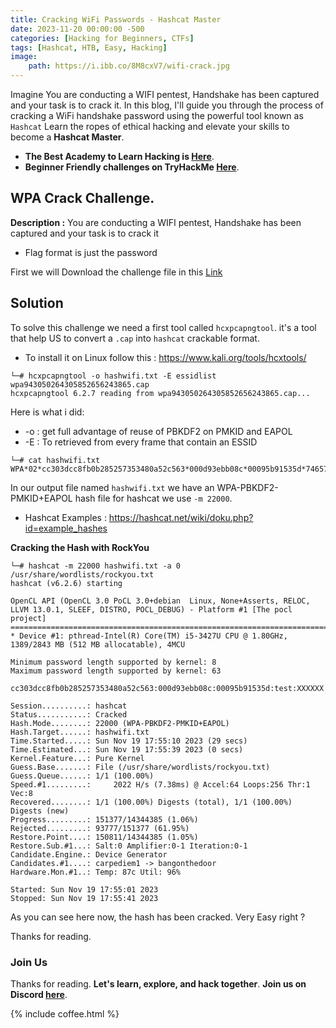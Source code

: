 ```yaml
---
title: Cracking WiFi Passwords - Hashcat Master
date: 2023-11-20 00:00:00 -500
categories: [Hacking for Beginners, CTFs]
tags: [Hashcat, HTB, Easy, Hacking]
image:
    path: https://i.ibb.co/8M8cxV7/wifi-crack.jpg
---
```


Imagine You are conducting a WIFI pentest, Handshake has been captured and your task is to crack it.  In this blog, I'll guide you through the process of cracking a WiFi handshake password using the powerful tool known as `Hashcat` Learn the ropes of ethical hacking and elevate your skills to become a **Hashcat Master**.

- **The Best Academy to Learn Hacking is [Here](https://affiliate.hackthebox.com/nenandjabhata)**.
- **Beginner Friendly challenges on TryHackMe [Here](https://tryhackme.com/signup?referrer=61e8a27ddd3f3b00496505d1)**.

## WPA Crack Challenge.
**Description :**
You are conducting a WIFI pentest, Handshake has been captured and your task is to crack it
- Flag format is just the password 

First we will Download the challenge file in this [Link](https://hubchallenges.s3-eu-west-1.amazonaws.com/Machines/wpa943050264305852656243865.cap)


## Solution
To solve this challenge we need a first tool called `hcxpcapngtool`. it's a tool that help US to convert a `.cap` into `hashcat` crackable format.
- To install it on Linux follow this : https://www.kali.org/tools/hcxtools/

```terminal
└─# hcxpcapngtool -o hashwifi.txt -E essidlist wpa943050264305852656243865.cap 
hcxpcapngtool 6.2.7 reading from wpa943050264305852656243865.cap...
```
Here is what i did:
- -o : get full advantage of reuse of PBKDF2 on PMKID and EAPOL
- -E : To  retrieved from every frame that contain an ESSID

```terminal
└─# cat hashwifi.txt 
WPA*02*cc303dcc8fb0b285257353480a52c563*000d93ebb08c*00095b91535d*74657374*54adc644966dc8423d44364a1de9ec22415522bd0555ee718f8a53b8d679470c*0103005ffe010900200000000000000001fe5f0c5b5423815f35fe606720bbb9466d8601a8b4493af4cf5a0317f38c83870000000000000000000000000000000000000000000000000000000000000000000000000000000000000000000000000000*05
```
In our output file named `hashwifi.txt` we have an WPA-PBKDF2-PMKID+EAPOL hash file for hashcat we use `-m 22000`.
- Hashcat Examples : https://hashcat.net/wiki/doku.php?id=example_hashes

**Cracking the Hash with RockYou**
```terminal
└─# hashcat -m 22000 hashwifi.txt -a 0 /usr/share/wordlists/rockyou.txt       
hashcat (v6.2.6) starting

OpenCL API (OpenCL 3.0 PoCL 3.0+debian  Linux, None+Asserts, RELOC, LLVM 13.0.1, SLEEF, DISTRO, POCL_DEBUG) - Platform #1 [The pocl project]
============================================================================================================================================
* Device #1: pthread-Intel(R) Core(TM) i5-3427U CPU @ 1.80GHz, 1389/2843 MB (512 MB allocatable), 4MCU

Minimum password length supported by kernel: 8
Maximum password length supported by kernel: 63

cc303dcc8fb0b285257353480a52c563:000d93ebb08c:00095b91535d:test:XXXXXX
                                                          
Session..........: hashcat
Status...........: Cracked
Hash.Mode........: 22000 (WPA-PBKDF2-PMKID+EAPOL)
Hash.Target......: hashwifi.txt
Time.Started.....: Sun Nov 19 17:55:10 2023 (29 secs)
Time.Estimated...: Sun Nov 19 17:55:39 2023 (0 secs)
Kernel.Feature...: Pure Kernel
Guess.Base.......: File (/usr/share/wordlists/rockyou.txt)
Guess.Queue......: 1/1 (100.00%)
Speed.#1.........:     2022 H/s (7.38ms) @ Accel:64 Loops:256 Thr:1 Vec:8
Recovered........: 1/1 (100.00%) Digests (total), 1/1 (100.00%) Digests (new)
Progress.........: 151377/14344385 (1.06%)
Rejected.........: 93777/151377 (61.95%)
Restore.Point....: 150811/14344385 (1.05%)
Restore.Sub.#1...: Salt:0 Amplifier:0-1 Iteration:0-1
Candidate.Engine.: Device Generator
Candidates.#1....: carpediem1 -> bangonthedoor
Hardware.Mon.#1..: Temp: 87c Util: 96%

Started: Sun Nov 19 17:55:01 2023
Stopped: Sun Nov 19 17:55:41 2023
```
As you can see here now, the hash has been cracked. Very Easy right ?

Thanks for reading.
### Join Us
Thanks for reading. **Let's learn, explore, and hack together**. **Join us on Discord [here](https://discord.gg/wBT9wr9ruG)**. 

{\% include coffee.html \%}